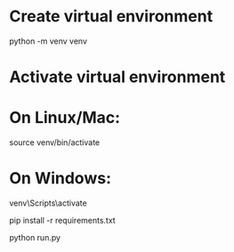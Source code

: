 # Create virtual environment
python -m venv venv

# Activate virtual environment
# On Linux/Mac:
source venv/bin/activate
# On Windows:
venv\Scripts\activate

pip install -r requirements.txt

python run.py 
